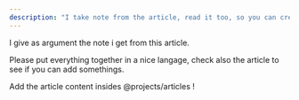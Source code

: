 ```yaml
---
description: "I take note from the article, read it too, so you can create even better note using my note."
---
```


I give as argument the note i get from this article.

Please put everything together in a nice langage, check also the article to see if you can add somethings.

Add the article content insides @projects/articles !
